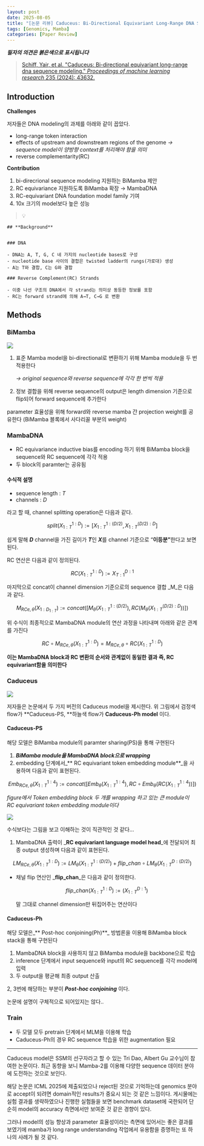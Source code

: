 ```yaml
---
layout: post
date: 2025-08-05
title: "[논문 리뷰] Caduceus: Bi-Directional Equivariant Long-Range DNA Sequence Modeling"
tags: [Genomics, Mamba]
categories: [Paper Review]
---
```


<span class="notion-red">_**필자의 의견은 붉은색으로 표시됩니다**_</span>


> [Schiff, Yair, et al. "Caduceus: Bi-directional equivariant long-range dna sequence modeling." ](https://pmc.ncbi.nlm.nih.gov/articles/PMC12189541/)[_Proceedings of machine learning research_](https://pmc.ncbi.nlm.nih.gov/articles/PMC12189541/)[ 235 (2024): 43632.](https://pmc.ncbi.nlm.nih.gov/articles/PMC12189541/)



## Introduction


**Challenges**


저자들은 DNA modeling의 과제를 아래와 같이 꼽았다.

- long-range token interaction
- effects of upstream and downstream regions of the genome 
_→ sequence model이 양방향 context를 처리해야 함을 의미_
- reverse complementarity(RC)

**Contribution**

1. bi-direcrional sequence modeling 지원하는 BiMamba 제안
1. RC equivariance 지원하도록 BiMamba 확장 → MambaDNA
1. RC-equivariant DNA foundation model family 기여
1. 10x 크기의 model보다 높은 성능

> 💡 


	## **Background**


	### DNA

	- DNA는 A, T, G, C 네 가지의 nucleotide bases로 구성
	- nucleotide base 사이의 결합은 twisted ladder의 rungs(가로대) 생성
	- A는 T와 결합, C는 G와 결합

	### Reverse Complement(RC) Strands

	- 이중 나선 구조의 DNA에서 각 strand는 의미상 동등한 정보를 포함
	- RC는 forward strand에 의해 A→T, C→G 로 변환


## Methods



### BiMamba


![](https://prod-files-secure.s3.us-west-2.amazonaws.com/542b861c-36a8-4051-84e5-8804b6728dba/2c247d59-7815-4980-99f0-8f0d21f445a7/image.png?X-Amz-Algorithm=AWS4-HMAC-SHA256&X-Amz-Content-Sha256=UNSIGNED-PAYLOAD&X-Amz-Credential=ASIAZI2LB466VAZOSJJS%2F20251011%2Fus-west-2%2Fs3%2Faws4_request&X-Amz-Date=20251011T090103Z&X-Amz-Expires=3600&X-Amz-Security-Token=IQoJb3JpZ2luX2VjEGYaCXVzLXdlc3QtMiJGMEQCIGbif5CuMCiEOMlf1gqFgot5UIpG1lomv9MF7%2Bt5IP0kAiAMCZ2O%2F08IBF0Er98J4hlslSCWTtIbOAK0l92NdVPbAiqIBAj%2F%2F%2F%2F%2F%2F%2F%2F%2F%2F%2F8BEAAaDDYzNzQyMzE4MzgwNSIMs4ZlGVxrn8tl8gPSKtwDPSFr6BYLsPeIiIG%2FT9zP%2Fi37NJhf7FaGp0BKPgFpfIsh6Oa3HZmW4IplAlhUhPekGqQyn7S3hljWuZ8kQAZbwqfAwlbFobjygDi3e4Bddo6YBHSeckR8x5kDqXpFzyvoi57JmqtWkUcEt%2BP%2FVDyr4%2BT8fqBwlhB0cs9LbyNr0BEzBA7cNNAKt8RKDivNizWxyzdHjMJ1yQNqon97aJ46T0iqDj6fxeMuRi6F%2F4LbGBM%2FlFt9rRAbG4Lz1Gofzamr18QRXzKNj9Ie5J6Zuoxp95rPwjbKjo8WvjHmbRn48qXDLG7iuRLk%2FwOpDlv0B9mI%2B3IQHkf8Gohpy0zyGr29nM%2BPnT9OCPzzFtnTJfTXq9Y3d9aF%2Fpwh50ayck6QkPwQuYKg7hHtOjvcL1ppwwtVDt49VxDCS1F8cix%2FAyCw46nESk2xWK%2FUF0SDuNaHEYLJGgdcjXslT%2B9mmO3LRfSPj21mGI29B8pov4YTEKyIC6%2FITgJaPQlpokTNmIwFIhHm%2FxGZ5nFujUJFi0xCJLJfZ6Yj63afJjbUmjN3V7quXOL0S1wpzrI3mpKV82SzYcHBTm48q7kMNxh7fYc16BGEGHuny0z3yiwJhzUcB4kzo6c%2BYFJhNCFJ6rYU5l8wkOOnxwY6pgGQzbYpmoXeNy7xvy1OOoOEand6IkNbZRDBIYafgmBYBbTVNCGniuDXRozFN%2BU47As8ajSr6GOP%2FHpUd5zGjGq9sAU9hWRS6mwp30VyTfguugoSs68BLToN%2B4sWgDmG0gQddEipcfLcXt6DIlyf%2FMQweyt8rcL0z5ghk%2FBs964vpu6Qo8RG4O1HIa8rxmPXnw5XlqsCXrT14Oie0YVXN2NcPcz2T4o2&X-Amz-Signature=ce89582c6a415285b3806dc7582f595aaba992fc74c2331902f6904bae0db1c2&X-Amz-SignedHeaders=host&x-amz-checksum-mode=ENABLED&x-id=GetObject)

1. 표준 Mamba model을 bi-directional로 변환하기 위해 Mamba module을 두 번 적용한다

	_→ original sequence와 reverse sequence에 각각 한 번씩 적용_

1. 정보 결합을 위해 reverse sequence의 output은 length dimension 기준으로 flip되어 forward sequence에 추가한다

parameter 효율성을 위해 forward와 reverse mamba 간 projection weight를 공유한다 (BiMamba 블록에서 사다리꼴 부분의 weight)



### MambaDNA

- RC equivariance inductive bias를 encoding 하기 위해 BiMamba block을 sequence와 RC sequence에 각각 적용
- 두 block의 paramter는 공유됨


#### 수식적 설명

- sequence length : _T_
- channels : _D_

라고 할 때,  channel splitting operation은 다음과 같다.


$$
split(X^{1:D}_{1:T}):=[X^{1:(D/2)}_{1:T},X^{(D/2):D}_{1:T}]
$$


<span class="notion-red">쉽게 말해 </span><span class="notion-red">_**D**_</span><span class="notion-red"> channel을 가진 길이가 </span><span class="notion-red">_**T**_</span><span class="notion-red">인 </span><span class="notion-red">_**X**_</span><span class="notion-red">를 channel 기준으로 “</span><span class="notion-red">**이등분”**</span><span class="notion-red">한다고 보면 된다.</span>


RC 연산은 다음과 같이 정의된다.


$$
RC(X^{1:D}_{1:T}):=X^{D:1}_{T:1}
$$


마지막으로 concat이 channel dimension 기준으로의 sequence 결합 _M_은 다음과 같다.


$$
M_{RCe,\theta}(X_{1:D_{1:T}}):=concat([M_{\theta}(X^{1:(D/2)}_{1:T}),RC(M_{\theta}(X^{(D/2):D}_{1:T}))])
$$


위 수식이 최종적으로 MambaDNA module의 연산 과정을 나타내며 아래와 같은 관계를 가진다


$$
RC\circ M_{RCe,\theta}(X^{1:D}_{1:T}) = M_{RCe,\theta} \circ RC(X^{1:D}_{1:T})
$$


**이는 MambaDNA block과 RC 변환의 순서와 관계없이 동일한 결과 즉, RC equivariant함을 의미한다**



### Caduceus


![](https://prod-files-secure.s3.us-west-2.amazonaws.com/542b861c-36a8-4051-84e5-8804b6728dba/f94a60d7-8145-473b-aef9-7c68d3ec604a/image.png?X-Amz-Algorithm=AWS4-HMAC-SHA256&X-Amz-Content-Sha256=UNSIGNED-PAYLOAD&X-Amz-Credential=ASIAZI2LB466VAZOSJJS%2F20251011%2Fus-west-2%2Fs3%2Faws4_request&X-Amz-Date=20251011T090104Z&X-Amz-Expires=3600&X-Amz-Security-Token=IQoJb3JpZ2luX2VjEGYaCXVzLXdlc3QtMiJGMEQCIGbif5CuMCiEOMlf1gqFgot5UIpG1lomv9MF7%2Bt5IP0kAiAMCZ2O%2F08IBF0Er98J4hlslSCWTtIbOAK0l92NdVPbAiqIBAj%2F%2F%2F%2F%2F%2F%2F%2F%2F%2F%2F8BEAAaDDYzNzQyMzE4MzgwNSIMs4ZlGVxrn8tl8gPSKtwDPSFr6BYLsPeIiIG%2FT9zP%2Fi37NJhf7FaGp0BKPgFpfIsh6Oa3HZmW4IplAlhUhPekGqQyn7S3hljWuZ8kQAZbwqfAwlbFobjygDi3e4Bddo6YBHSeckR8x5kDqXpFzyvoi57JmqtWkUcEt%2BP%2FVDyr4%2BT8fqBwlhB0cs9LbyNr0BEzBA7cNNAKt8RKDivNizWxyzdHjMJ1yQNqon97aJ46T0iqDj6fxeMuRi6F%2F4LbGBM%2FlFt9rRAbG4Lz1Gofzamr18QRXzKNj9Ie5J6Zuoxp95rPwjbKjo8WvjHmbRn48qXDLG7iuRLk%2FwOpDlv0B9mI%2B3IQHkf8Gohpy0zyGr29nM%2BPnT9OCPzzFtnTJfTXq9Y3d9aF%2Fpwh50ayck6QkPwQuYKg7hHtOjvcL1ppwwtVDt49VxDCS1F8cix%2FAyCw46nESk2xWK%2FUF0SDuNaHEYLJGgdcjXslT%2B9mmO3LRfSPj21mGI29B8pov4YTEKyIC6%2FITgJaPQlpokTNmIwFIhHm%2FxGZ5nFujUJFi0xCJLJfZ6Yj63afJjbUmjN3V7quXOL0S1wpzrI3mpKV82SzYcHBTm48q7kMNxh7fYc16BGEGHuny0z3yiwJhzUcB4kzo6c%2BYFJhNCFJ6rYU5l8wkOOnxwY6pgGQzbYpmoXeNy7xvy1OOoOEand6IkNbZRDBIYafgmBYBbTVNCGniuDXRozFN%2BU47As8ajSr6GOP%2FHpUd5zGjGq9sAU9hWRS6mwp30VyTfguugoSs68BLToN%2B4sWgDmG0gQddEipcfLcXt6DIlyf%2FMQweyt8rcL0z5ghk%2FBs964vpu6Qo8RG4O1HIa8rxmPXnw5XlqsCXrT14Oie0YVXN2NcPcz2T4o2&X-Amz-Signature=b3c95d2c6366d31d5d26cea51002a91b361966d6e5092035c39519c447d36493&X-Amz-SignedHeaders=host&x-amz-checksum-mode=ENABLED&x-id=GetObject)


저자들은 논문에서 두 가지 버전의 Caduceus model을 제시한다. 위 그림에서 검정색 flow가 **Caduceus-PS, **하늘색 flow가 **Caduceus-Ph model** 이다.



#### Caduceus-PS


해당 모델은 BiMamba module의 paramter sharing(PS)을 통해 구현된다

1. _**BiMamba module을 MambaDNA block으로 wrapping**_
1. embedding 단계에서_** RC equivariant token embedding module**_을 사용하며 다음과 같이 표현된다.

$$
Emb_{RCe,\theta}(X^{1:4}_{1:T}):=concat([Emb_{\theta}(X^{1:4}_{1:T}),RC \circ Emb_{\theta}(RC(X^{1:4}_{1:T}))])
$$


_figure에서 Token embedding block 두 개를 wrapping 하고 있는 큰 module이 RC equivariant token embedding module이다_


![](https://prod-files-secure.s3.us-west-2.amazonaws.com/542b861c-36a8-4051-84e5-8804b6728dba/b175e4da-71eb-4e91-8c23-a06dabe673c9/image.png?X-Amz-Algorithm=AWS4-HMAC-SHA256&X-Amz-Content-Sha256=UNSIGNED-PAYLOAD&X-Amz-Credential=ASIAZI2LB466VAZOSJJS%2F20251011%2Fus-west-2%2Fs3%2Faws4_request&X-Amz-Date=20251011T090104Z&X-Amz-Expires=3600&X-Amz-Security-Token=IQoJb3JpZ2luX2VjEGYaCXVzLXdlc3QtMiJGMEQCIGbif5CuMCiEOMlf1gqFgot5UIpG1lomv9MF7%2Bt5IP0kAiAMCZ2O%2F08IBF0Er98J4hlslSCWTtIbOAK0l92NdVPbAiqIBAj%2F%2F%2F%2F%2F%2F%2F%2F%2F%2F%2F8BEAAaDDYzNzQyMzE4MzgwNSIMs4ZlGVxrn8tl8gPSKtwDPSFr6BYLsPeIiIG%2FT9zP%2Fi37NJhf7FaGp0BKPgFpfIsh6Oa3HZmW4IplAlhUhPekGqQyn7S3hljWuZ8kQAZbwqfAwlbFobjygDi3e4Bddo6YBHSeckR8x5kDqXpFzyvoi57JmqtWkUcEt%2BP%2FVDyr4%2BT8fqBwlhB0cs9LbyNr0BEzBA7cNNAKt8RKDivNizWxyzdHjMJ1yQNqon97aJ46T0iqDj6fxeMuRi6F%2F4LbGBM%2FlFt9rRAbG4Lz1Gofzamr18QRXzKNj9Ie5J6Zuoxp95rPwjbKjo8WvjHmbRn48qXDLG7iuRLk%2FwOpDlv0B9mI%2B3IQHkf8Gohpy0zyGr29nM%2BPnT9OCPzzFtnTJfTXq9Y3d9aF%2Fpwh50ayck6QkPwQuYKg7hHtOjvcL1ppwwtVDt49VxDCS1F8cix%2FAyCw46nESk2xWK%2FUF0SDuNaHEYLJGgdcjXslT%2B9mmO3LRfSPj21mGI29B8pov4YTEKyIC6%2FITgJaPQlpokTNmIwFIhHm%2FxGZ5nFujUJFi0xCJLJfZ6Yj63afJjbUmjN3V7quXOL0S1wpzrI3mpKV82SzYcHBTm48q7kMNxh7fYc16BGEGHuny0z3yiwJhzUcB4kzo6c%2BYFJhNCFJ6rYU5l8wkOOnxwY6pgGQzbYpmoXeNy7xvy1OOoOEand6IkNbZRDBIYafgmBYBbTVNCGniuDXRozFN%2BU47As8ajSr6GOP%2FHpUd5zGjGq9sAU9hWRS6mwp30VyTfguugoSs68BLToN%2B4sWgDmG0gQddEipcfLcXt6DIlyf%2FMQweyt8rcL0z5ghk%2FBs964vpu6Qo8RG4O1HIa8rxmPXnw5XlqsCXrT14Oie0YVXN2NcPcz2T4o2&X-Amz-Signature=99f62d5734954ff86c9938ceb2fd91ad230a932a28a6b7fe0d1a5ebf598711f2&X-Amz-SignedHeaders=host&x-amz-checksum-mode=ENABLED&x-id=GetObject)


<span class="notion-red">수식보다는 그림을 보고 이해하는 것이 직관적인 것 같다…</span>

1. MambaDNA 출력이 _**RC equivariant language model head**_에 전달되어 최종 output 생성하며 다음과 같이 표현된다.

$$
LM_{RCe,\theta}(X^{1:D}_{1:T}):= LM_{\theta}(X^{1:(D/2)}_{1:T})+flip\_chan\circ LM_{\theta}(X^{D:(D/2)}_{1:T})
$$

- 채널 flip 연산인 _**flip\_chan**_은 다음과 같이 정의한다.

	$$
	flip\_chan(X^{1:D}_{1:T}):=(X^{D:1}_{1:T})
	$$


	말 그대로 channel dimension만 뒤집어주는 연산이다



#### Caduceus-Ph


해당 모델은_** Post-hoc conjoining(Ph)**_ 방법론을 이용해 BiMamba block stack을 통해 구현된다

1. MambaDNA block을 사용하지 않고 BiMamba module을 backbone으로 학습
1. inference 단계에서 input sequence와 input의 RC sequence를 각각 model에 입력
1. 두 output을 평균해 최종 output 산출

2, 3번에 해당하는 부분이 _**Post-hoc conjoining**_ 이다.


<span class="notion-red">논문에 설명이 구체적으로 되어있지는 않다..</span>



### Train

- 두 모델 모두 pretrain 단계에서 MLM을 이용해 학습
- Caduceus-Ph의 경우 RC sequence 학습을 위한 augmentation 필요

---


<span class="notion-red">Caduceus model은 SSM의 선구자라고 할 수 있는 Tri Dao, Albert Gu 교수님이 참여한 논문이다. 최근 동향을 보니 Mamba-2를 이용해 다양한 sequence 데이터 분야에 도전하는 것으로 보인다.</span>


<span class="notion-red">해당 논문은 ICML 2025에 제출되었으나 reject된 것으로 기억하는데 genomics 분야로 accept이 되려면 domain적인 results가 중요시 되는 것 같은 느낌이다. 게시물에는 실험 결과를 생략하였으나 진행한 실험들을 보면 benchmark dataset에 국한되어 단순히 model의 accuracy 측면에서만 보여준 것 같은 경향이 있다.</span>


<span class="notion-red">그러나 model의 성능 향상과 parameter 효율성이라는 측면에 있어서는 좋은 결과를 보였기에 mamba가 long range understanding 작업에서 유용함을 증명하는 또 하나의 사례가 될 것 같다.</span>

